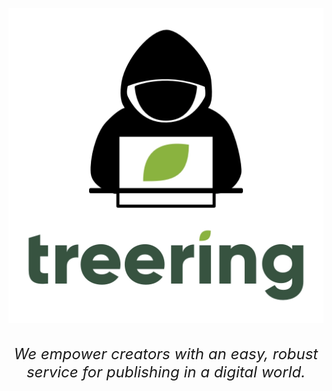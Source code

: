 <a href="https://www.treering.com/" target="_self"><img src="https://raw.githubusercontent.com/TreeRing/.github/b674fccbe0d3e97a62f7b2009a9a51f98bd38cd6/profile/ringers.webp"/></a>
<div align="center" style="margin-top: 2rem; font-size: 1.5rem; font-style: italic;">We empower creators with an easy, robust service for publishing in a digital world.</div>
